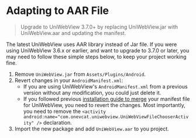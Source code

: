 # Adapting to AAR File

> Upgrade to UniWebView 3.7.0+ by replacing UniWebView.jar with UniWebView.aar and updating the manifest.

The latest UniWebView uses AAR library instead of Jar file. If you were using UniWebView 3.6.x or earlier, and want to upgrade to 3.7.0 or later, you may need to follow these simple steps below, to keep your project working fine.

1. Remove `UniWebView.jar` from `Assets/Plugins/Android`.
2. Revert changes in your `AndroidManifest.xml`:
   - If you are using UniWebView's `AndroidManifest.xml` from a previous version without any modification, you could just delete it.
   - If you followed previous [installation guide to merge](/guide/installation.html#uniwebview-3-6-x-and-earlier) your manifest file for UniWebView, you need to revert the changes. Most importantly, you need to remove the `<activity android:name="com.onevcat.uniwebview.UniWebViewFileChooserActivity" />` declaration.
3. Import the new package and add `UniWebView.aar` to you project.
